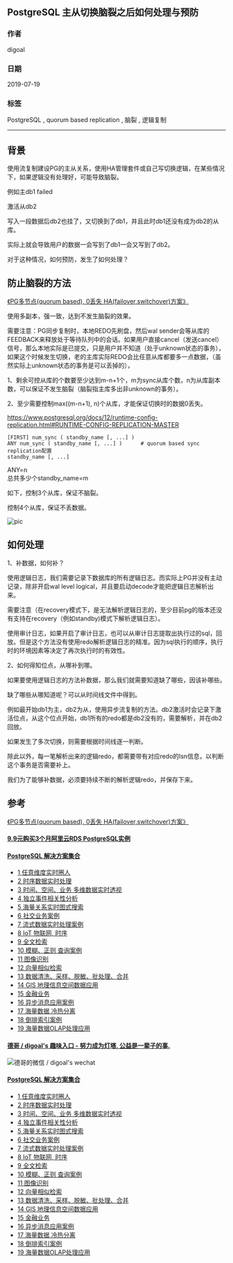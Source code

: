 ## PostgreSQL 主从切换脑裂之后如何处理与预防     
                                                                               
### 作者                                                                               
digoal                                                                               
                                                                               
### 日期                                                                               
2019-07-19                                                                            
                                                                               
### 标签                                                                               
PostgreSQL , quorum based replication , 脑裂 , 逻辑复制          
                                                                               
----                                                                               
                                                                               
## 背景       
使用流复制建设PG的主从关系，使用HA管理套件或自己写切换逻辑，在某些情况下，如果逻辑没有处理好，可能导致脑裂。  
  
例如主db1 failed  
  
激活从db2  
  
写入一段数据后db2也挂了，又切换到了db1，并且此时db1还没有成为db2的从库。  
  
实际上就会导致用户的数据一会写到了db1一会又写到了db2。  
  
对于这种情况，如何预防，发生了如何处理？  
  
## 防止脑裂的方法  
[《PG多节点(quorum based), 0丢失 HA(failover,switchover)方案》](../201706/20170612_02.md)    
  
使用多副本，强一致，达到不发生脑裂的效果。  
  
需要注意：PG同步复制时，本地REDO先刷盘，然后wal sender会等从库的FEEDBACK来释放处于等待队列中的会话。如果用户直接cancel（发送cancel）信号，那么本地实际是已提交，只是用户并不知道（处于unknown状态的事务），如果这个时候发生切换，老的主库实际REDO会比任意从库都要多一点数据，（虽然实际上unknown状态的事务是可以丢掉的），  
  
1、剩余可控从库的个数要至少达到m-n+1个，m为sync从库个数，n为从库副本数，可以保证不发生脑裂（脑裂指主库多出非unknown的事务）。  
  
2、至少需要控制max((m-n+1), n)个从库，才能保证切换时的数据0丢失。    
    
https://www.postgresql.org/docs/12/runtime-config-replication.html#RUNTIME-CONFIG-REPLICATION-MASTER  
  
```
[FIRST] num_sync ( standby_name [, ...] )
ANY num_sync ( standby_name [, ...] )      # quorum based sync replication配置
standby_name [, ...]
```
  
ANY=n  
总共多少个standby_name=m  
  
如下，控制3个从库，保证不脑裂。  
  
控制4个从库，保证不丢数据。  
  
![pic](20190719_01_pic_001.jpg)  
  
## 如何处理  
1、补数据，如何补？  
  
使用逻辑日志，我们需要记录下数据库的所有逻辑日志。而实际上PG并没有主动记录，除非开启wal level logical，并且要启动decode才能把逻辑日志解析出来。  
  
需要注意（在recovery模式下，是无法解析逻辑日志的，至少目前pg的版本还没有支持在recovery（例如standby)模式下解析逻辑日志）。  
  
使用审计日志，如果开启了审计日志，也可以从审计日志提取出执行过的sql，回放。但是这个方法没有使用redo解析逻辑日志的精准。因为sql执行的顺序，执行时的环境因素等决定了再次执行时的有效性。  
  
2、如何得知位点，从哪补到哪。  
  
如果要使用逻辑日志的方法补数据，那么我们就需要知道缺了哪些，因该补哪些。  
  
缺了哪些从哪知道呢？可以从时间线文件中得到。  
  
例如最开始db1为主，db2为从，使用异步流复制的方法。db2激活时会记录下激活位点，从这个位点开始，db1所有的redo都是db2没有的，需要解析，并在db2回放。  
  
如果发生了多次切换，则需要根据时间线逐一判断。  
  
除此以外，每一笔解析出来的逻辑redo，都需要带有对应redo的lsn信息，以判断这个事务是否需要补上。  
  
我们为了能够补数据，必须要持续不断的解析逻辑redo，并保存下来。   
  
## 参考  
[《PG多节点(quorum based), 0丢失 HA(failover,switchover)方案》](../201706/20170612_02.md)    
  
    
  
  
  
  
  
  
  
  
  
  
  
  
  
  
  
  
  
  
  
  
  
  
  
  
  
  
  
  
  
  
  
  
  
  
  
  
  
  
  
  
  
#### [9.9元购买3个月阿里云RDS PostgreSQL实例](https://www.aliyun.com/database/postgresqlactivity "57258f76c37864c6e6d23383d05714ea")
  
  
#### [PostgreSQL 解决方案集合](https://yq.aliyun.com/topic/118 "40cff096e9ed7122c512b35d8561d9c8")
- [1 任意维度实时圈人](https://yq.aliyun.com/topic/118 "40cff096e9ed7122c512b35d8561d9c8")
- [2 时序数据实时处理](https://yq.aliyun.com/topic/118 "40cff096e9ed7122c512b35d8561d9c8")
- [3 时间、空间、业务 多维数据实时透视](https://yq.aliyun.com/topic/118 "40cff096e9ed7122c512b35d8561d9c8")
- [4 独立事件相关性分析](https://yq.aliyun.com/topic/118 "40cff096e9ed7122c512b35d8561d9c8")
- [5 海量关系实时图式搜索](https://yq.aliyun.com/topic/118 "40cff096e9ed7122c512b35d8561d9c8")
- [6 社交业务案例](https://yq.aliyun.com/topic/118 "40cff096e9ed7122c512b35d8561d9c8")
- [7 流式数据实时处理案例](https://yq.aliyun.com/topic/118 "40cff096e9ed7122c512b35d8561d9c8")
- [8 IoT 物联网, 时序](https://yq.aliyun.com/topic/118 "40cff096e9ed7122c512b35d8561d9c8")
- [9 全文检索](https://yq.aliyun.com/topic/118 "40cff096e9ed7122c512b35d8561d9c8")
- [10 模糊、正则 查询案例](https://yq.aliyun.com/topic/118 "40cff096e9ed7122c512b35d8561d9c8")
- [11 图像识别](https://yq.aliyun.com/topic/118 "40cff096e9ed7122c512b35d8561d9c8")
- [12 向量相似检索](https://yq.aliyun.com/topic/118 "40cff096e9ed7122c512b35d8561d9c8")
- [13 数据清洗、采样、脱敏、批处理、合并](https://yq.aliyun.com/topic/118 "40cff096e9ed7122c512b35d8561d9c8")
- [14 GIS 地理信息空间数据应用](https://yq.aliyun.com/topic/118 "40cff096e9ed7122c512b35d8561d9c8")
- [15 金融业务](https://yq.aliyun.com/topic/118 "40cff096e9ed7122c512b35d8561d9c8")
- [16 异步消息应用案例](https://yq.aliyun.com/topic/118 "40cff096e9ed7122c512b35d8561d9c8")
- [17 海量数据 冷热分离](https://yq.aliyun.com/topic/118 "40cff096e9ed7122c512b35d8561d9c8")
- [18 倒排索引案例](https://yq.aliyun.com/topic/118 "40cff096e9ed7122c512b35d8561d9c8")
- [19 海量数据OLAP处理应用](https://yq.aliyun.com/topic/118 "40cff096e9ed7122c512b35d8561d9c8")
  
  
#### [德哥 / digoal's 趣味入口 - 努力成为灯塔, 公益是一辈子的事.](https://github.com/digoal/blog/blob/master/README.md "22709685feb7cab07d30f30387f0a9ae")
  
  
![德哥的微信 / digoal's wechat](../pic/digoal_weixin.jpg "f7ad92eeba24523fd47a6e1a0e691b59")
  
  
#### [PostgreSQL 解决方案集合](https://yq.aliyun.com/topic/118 "40cff096e9ed7122c512b35d8561d9c8")
- [1 任意维度实时圈人](https://yq.aliyun.com/topic/118 "40cff096e9ed7122c512b35d8561d9c8")
- [2 时序数据实时处理](https://yq.aliyun.com/topic/118 "40cff096e9ed7122c512b35d8561d9c8")
- [3 时间、空间、业务 多维数据实时透视](https://yq.aliyun.com/topic/118 "40cff096e9ed7122c512b35d8561d9c8")
- [4 独立事件相关性分析](https://yq.aliyun.com/topic/118 "40cff096e9ed7122c512b35d8561d9c8")
- [5 海量关系实时图式搜索](https://yq.aliyun.com/topic/118 "40cff096e9ed7122c512b35d8561d9c8")
- [6 社交业务案例](https://yq.aliyun.com/topic/118 "40cff096e9ed7122c512b35d8561d9c8")
- [7 流式数据实时处理案例](https://yq.aliyun.com/topic/118 "40cff096e9ed7122c512b35d8561d9c8")
- [8 IoT 物联网, 时序](https://yq.aliyun.com/topic/118 "40cff096e9ed7122c512b35d8561d9c8")
- [9 全文检索](https://yq.aliyun.com/topic/118 "40cff096e9ed7122c512b35d8561d9c8")
- [10 模糊、正则 查询案例](https://yq.aliyun.com/topic/118 "40cff096e9ed7122c512b35d8561d9c8")
- [11 图像识别](https://yq.aliyun.com/topic/118 "40cff096e9ed7122c512b35d8561d9c8")
- [12 向量相似检索](https://yq.aliyun.com/topic/118 "40cff096e9ed7122c512b35d8561d9c8")
- [13 数据清洗、采样、脱敏、批处理、合并](https://yq.aliyun.com/topic/118 "40cff096e9ed7122c512b35d8561d9c8")
- [14 GIS 地理信息空间数据应用](https://yq.aliyun.com/topic/118 "40cff096e9ed7122c512b35d8561d9c8")
- [15 金融业务](https://yq.aliyun.com/topic/118 "40cff096e9ed7122c512b35d8561d9c8")
- [16 异步消息应用案例](https://yq.aliyun.com/topic/118 "40cff096e9ed7122c512b35d8561d9c8")
- [17 海量数据 冷热分离](https://yq.aliyun.com/topic/118 "40cff096e9ed7122c512b35d8561d9c8")
- [18 倒排索引案例](https://yq.aliyun.com/topic/118 "40cff096e9ed7122c512b35d8561d9c8")
- [19 海量数据OLAP处理应用](https://yq.aliyun.com/topic/118 "40cff096e9ed7122c512b35d8561d9c8")
  
